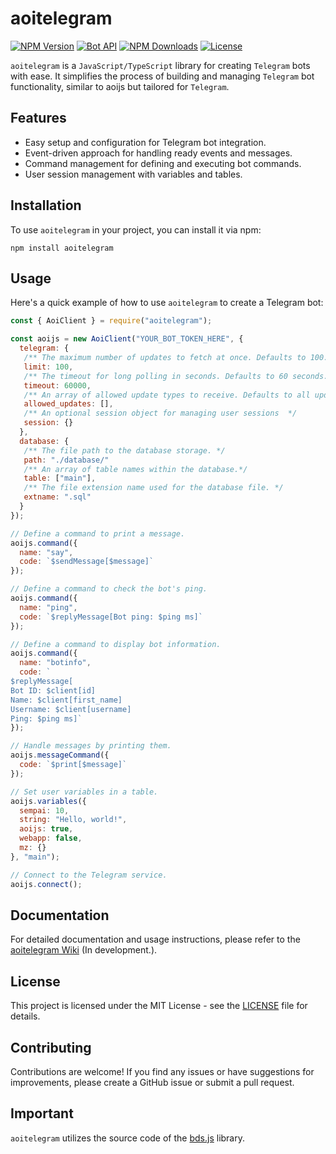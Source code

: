 # aoitelegram

[![NPM Version](https://img.shields.io/npm/v/aoitelegram)](https://www.npmjs.com/package/aoitelegram)
[![Bot API](https://img.shields.io/badge/Bot%20API-v.6.9-00aced.svg?style=flat-square&logo=telegram)](https://core.telegram.org/bots/api)
[![NPM Downloads](https://img.shields.io/npm/dt/aoitelegram.svg?maxAge=3600)](https://www.npmjs.com/package/aoitelegram)
[![License](https://img.shields.io/npm/l/aoitelegram)](https://github.com/Sempai-07/aoitelegram/blob/main/LICENSE)

`aoitelegram` is a `JavaScript/TypeScript` library for creating `Telegram` bots with ease. It simplifies the process of building and managing `Telegram` bot functionality, similar to aoijs but tailored for `Telegram`.

## Features

- Easy setup and configuration for Telegram bot integration.
- Event-driven approach for handling ready events and messages.
- Command management for defining and executing bot commands.
- User session management with variables and tables.

## Installation

To use `aoitelegram` in your project, you can install it via npm:

```shell
npm install aoitelegram
```

## Usage

Here's a quick example of how to use `aoitelegram` to create a Telegram bot:

```javascript
const { AoiClient } = require("aoitelegram");

const aoijs = new AoiClient("YOUR_BOT_TOKEN_HERE", {
  telegram: {
   /** The maximum number of updates to fetch at once. Defaults to 100. */
   limit: 100,
   /** The timeout for long polling in seconds. Defaults to 60 seconds. */
   timeout: 60000,
   /** An array of allowed update types to receive. Defaults to all updates. */
   allowed_updates: [],
   /** An optional session object for managing user sessions  */
   session: {}
  },
  database: {
   /** The file path to the database storage. */
   path: "./database/" 
   /** An array of table names within the database.*/
   table: ["main"],
   /** The file extension name used for the database file. */
   extname: ".sql"
  }
});

// Define a command to print a message.
aoijs.command({
  name: "say",
  code: `$sendMessage[$message]`
});

// Define a command to check the bot's ping.
aoijs.command({
  name: "ping",
  code: `$replyMessage[Bot ping: $ping ms]`
});

// Define a command to display bot information.
aoijs.command({
  name: "botinfo",
  code: `
$replyMessage[
Bot ID: $client[id]
Name: $client[first_name]
Username: $client[username]
Ping: $ping ms]`
});

// Handle messages by printing them.
aoijs.messageCommand({
  code: `$print[$message]`
});

// Set user variables in a table.
aoijs.variables({
  sempai: 10,
  string: "Hello, world!",
  aoijs: true,
  webapp: false,
  mz: {}
}, "main");

// Connect to the Telegram service.
aoijs.connect();
```

## Documentation

For detailed documentation and usage instructions, please refer to the [aoitelegram Wiki](https://google.com) (In development.).

## License

This project is licensed under the MIT License - see the [LICENSE](https://github.com/Sempai-07/aoitelegram/blob/main/LICENSE) file for details.

## Contributing

Contributions are welcome! If you find any issues or have suggestions for improvements, please create a GitHub issue or submit a pull request.

## Important

`aoitelegram` utilizes the source code of the [bds.js](https://www.npmjs.com/package/bds.js) library.
